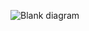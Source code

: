 
 
![Blank diagram](https://user-images.githubusercontent.com/54038715/125480026-5455b6ce-65d1-45a5-876b-311bc96acee4.png)
